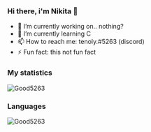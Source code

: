 ### Hi there, i'm Nikita 👋

- :telescope: I’m currently working on.. nothing?
- :seedling: I’m currently learning С
- :mailbox: How to reach me: tenoly.#5263 (discord)
- :zap: Fun fact: this not fun fact
  
### My statistics
<p align="left"><img src="https://github-readme-stats.vercel.app/api?username=Good5263&show_icons=true&theme=tokyonight" alt="Good5263"/></p>
<!--radical, merko, tokyonight-->

### Languages
<p align="left"><img src="https://github-readme-stats.vercel.app/api/top-langs/?username=Good5263&layout=compact&theme=tokyonight" alt="Good5263"/></p>
